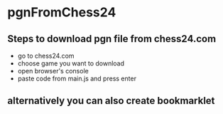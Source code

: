 # pgnFromChess24
## Steps to download pgn file from chess24.com
* go to chess24.com
* choose game you want to download
* open browser's console
* paste code from main.js and press enter

## alternatively you can also create bookmarklet